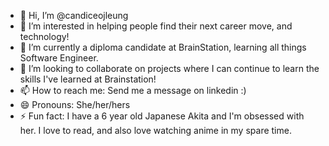 - 👋 Hi, I’m @candiceojleung
- 👀 I’m interested in helping people find their next career move, and technology! 
- 🌱 I’m currently a diploma candidate at BrainStation, learning all things Software Engineer. 
- 💞️ I’m looking to collaborate on projects where I can continue to learn the skills I've learned at Brainstation!
- 📫 How to reach me: Send me a message on linkedin :) 
- 😄 Pronouns: She/her/hers
- ⚡ Fun fact: I have a 6 year old Japanese Akita and I'm obsessed with her. I love to read, and also love watching anime in my spare time. 

<!---
candiceojleung/candiceojleung is a ✨ special ✨ repository because its `README.md` (this file) appears on your GitHub profile.
You can click the Preview link to take a look at your changes.
--->
